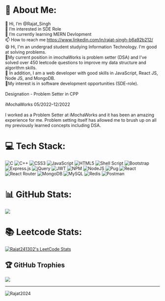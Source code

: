# 💫 About Me:
👋 Hi, I’m @Rajat_Singh<br>👀 I’m interested in SDE Role<br>🌱 I’m currently learning MERN Devlopment<br>📫 How to reach me https://www.linkedin.com/in/rajat-singh-b6a92b212/<br>😄 Hi, I'm an undergrad student studying Information Technology. I'm good at solving problems. <br>🔭My current position in imochaWorks is problem setter (DSA) and I've solved over 450 leetcode questions to improve my data structure and algorithm skills.<br>🌱 In addition, I am a web developer with good skills in JavaScript, React JS, Node JS, and MongoDB.<br> 💼My interest is in software development opportunities (SDE-role).<br><br>Designation - Problem Setter in CPP<br><br>iMochaWorks 05/2022–12/2022<br><br>I worked as a Problem Setter at iMochaWorks and it has been an amazing experience for me. Problem setting itself has allowed me to brush up on all my previously learned concepts including DSA.



# 💻 Tech Stack:
![C](https://img.shields.io/badge/c-%2300599C.svg?style=for-the-badge&logo=c&logoColor=white) ![C++](https://img.shields.io/badge/c++-%2300599C.svg?style=for-the-badge&logo=c%2B%2B&logoColor=white) ![CSS3](https://img.shields.io/badge/css3-%231572B6.svg?style=for-the-badge&logo=css3&logoColor=white) ![JavaScript](https://img.shields.io/badge/javascript-%23323330.svg?style=for-the-badge&logo=javascript&logoColor=%23F7DF1E) ![HTML5](https://img.shields.io/badge/html5-%23E34F26.svg?style=for-the-badge&logo=html5&logoColor=white) ![Shell Script](https://img.shields.io/badge/shell_script-%23121011.svg?style=for-the-badge&logo=gnu-bash&logoColor=white) ![Bootstrap](https://img.shields.io/badge/bootstrap-%23563D7C.svg?style=for-the-badge&logo=bootstrap&logoColor=white) ![Express.js](https://img.shields.io/badge/express.js-%23404d59.svg?style=for-the-badge&logo=express&logoColor=%2361DAFB) ![jQuery](https://img.shields.io/badge/jquery-%230769AD.svg?style=for-the-badge&logo=jquery&logoColor=white) ![JWT](https://img.shields.io/badge/JWT-black?style=for-the-badge&logo=JSON%20web%20tokens) ![NPM](https://img.shields.io/badge/NPM-%23000000.svg?style=for-the-badge&logo=npm&logoColor=white) ![NodeJS](https://img.shields.io/badge/node.js-6DA55F?style=for-the-badge&logo=node.js&logoColor=white) ![Pug](https://img.shields.io/badge/Pug-FFF?style=for-the-badge&logo=pug&logoColor=A86454) ![React](https://img.shields.io/badge/react-%2320232a.svg?style=for-the-badge&logo=react&logoColor=%2361DAFB) ![React Router](https://img.shields.io/badge/React_Router-CA4245?style=for-the-badge&logo=react-router&logoColor=white) ![MongoDB](https://img.shields.io/badge/MongoDB-%234ea94b.svg?style=for-the-badge&logo=mongodb&logoColor=white) ![MySQL](https://img.shields.io/badge/mysql-%2300f.svg?style=for-the-badge&logo=mysql&logoColor=white) ![Redis](https://img.shields.io/badge/redis-%23DD0031.svg?style=for-the-badge&logo=redis&logoColor=white) ![Postman](https://img.shields.io/badge/Postman-FF6C37?style=for-the-badge&logo=postman&logoColor=white)
# 📊 GitHub Stats:
![](https://github-readme-streak-stats.herokuapp.com/?user=Rajat2024&theme=dark&hide_border=false)

# 📚  Leetcode Stats: 
[![Rajat241302's LeetCode Stats](https://leetcode-stats.vercel.app/api?username=Rajat241302&theme=Light)](https://github.com/JeremyTsaii/leetcode-stats)
## 🏆 GitHub Trophies
![](https://github-profile-trophy.vercel.app/?username=Rajat2024&theme=radical&no-frame=false&no-bg=true&margin-w=4)

---
<p align="left"> <img src="https://komarev.com/ghpvc/?username=Rajat2024&label=Profile%20views&color=0e75b6&style=flat" alt="Rajat2024" /> </p>


<!-- Proudly created with GPRM ( https://gprm.itsvg.in ) -->
